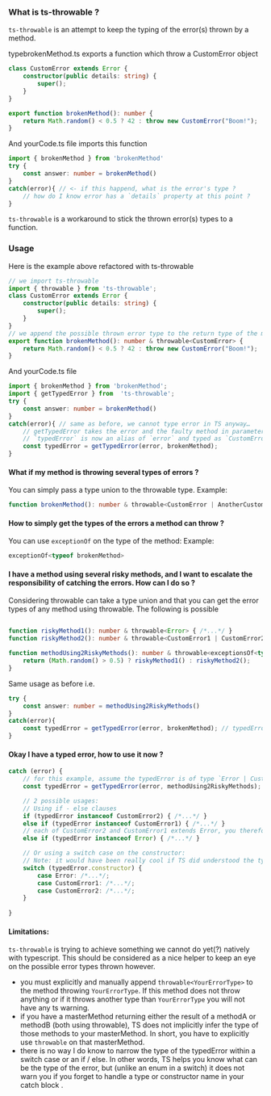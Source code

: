 ### What is ts-throwable ?

`ts-throwable` is an attempt to keep the typing of the error(s) thrown by a method.

typebrokenMethod.ts exports a function which throw a CustomError object
```typescript
class CustomError extends Error {
    constructor(public details: string) {
        super();
    }
}

export function brokenMethod(): number {
    return Math.random() < 0.5 ? 42 : throw new CustomError("Boom!");
}
```

And yourCode.ts file imports this function
```typescript
import { brokenMethod } from 'brokenMethod'
try {
    const answer: number = brokenMethod()
}
catch(error){ // <- if this happend, what is the error's type ? 
    // how do I know error has a `details` property at this point ?
}
```

`ts-throwable` is a workaround to stick the thrown error(s) types to a function.

### Usage
Here is the example above refactored with ts-throwable

```typescript
// we import ts-throwable
import { throwable } from 'ts-throwable';
class CustomError extends Error {
    constructor(public details: string) {
        super();
    }
}
// we append the possible thrown error type to the return type of the method.
export function brokenMethod(): number & throwable<CustomError> {
    return Math.random() < 0.5 ? 42 : throw new CustomError("Boom!");
}
```
And yourCode.ts file
```typescript
import { brokenMethod } from 'brokenMethod';
import { getTypedError } from  'ts-throwable';
try {
    const answer: number = brokenMethod()
}
catch(error){ // same as before, we cannot type error in TS anyway…
    // getTypedError takes the error and the faulty method in parameters.
    // `typedError` is now an alias of `error` and typed as `CustomError` 
    const typedError = getTypedError(error, brokenMethod);
}
```

#### What if my method is throwing several types of errors ?
You can simply pass a type union to the throwable type. Example:
```typescript
function brokenMethod(): number & throwable<CustomError | AnotherCustomError> { /*...*/ }
```

#### How to simply get the types of the errors a method can throw ?
You can use `exceptionOf` on the type of the method: Example:
```typescript
exceptionOf<typeof brokenMethod>
```

#### I have a method using several risky methods, and I want to escalate the responsibility of catching the errors. How can I do so ?
Considering throwable can take a type union and that you can get the error types of any method using throwable. The following is possible
```typescript

function riskyMethod1(): number & throwable<Error> { /*...*/ }
function riskyMethod2(): number & throwable<CustomError1 | CustomError2> { /*...*/ }

function methodUsing2RiskyMethods(): number & throwable<exceptionsOf<typeof riskyMethod1> | exceptionsOf<typeof riskyMethod2>> {
    return (Math.random() > 0.5) ? riskyMethod1() : riskyMethod2();
}
```
Same usage as before i.e.
```typescript
try {
    const answer: number = methodUsing2RiskyMethods()
}
catch(error){
    const typedError = getTypedError(error, brokenMethod); // typedError is of type Error | CustomError1 | CustomError2
}
```

#### Okay I have a typed error, how to use it now ?
```typescript
catch (error) {
    // for this example, assume the typedError is of type `Error | CustomError1 | CustomError2`
    const typedError = getTypedError(error, methodUsing2RiskyMethods);

    // 2 possible usages:
    // Using if - else clauses
    if (typedError instanceof CustomError2) { /*...*/ }
    else if (typedError instanceof CustomError1) { /*...*/ }
    // each of CustomError2 and CustomError1 extends Error, you therefore better respect the order and put `instanceof Error` last
    else if (typedError instanceof Error) { /*...*/ }

    // Or using a switch case on the constructor:
    // Note: it would have been really cool if TS did understood the typedError.constructor is narrowed by the types Error | CustomError1 | CustomError2 (here the order does not matter)
    switch (typedError.constructor) {
        case Error: /*...*/;
        case CustomError1: /*...*/;
        case CustomError2: /*...*/;
    }
    
}
```

#### Limitations:
`ts-throwable` is trying to achieve something we cannot do yet(?) natively with typescript. This should be considered as a nice helper to keep an eye on the possible error types thrown however.
- you must explicitly and manually append `throwable<YourErrorType>` to the method throwing `YourErrorType`. If this method does not throw anything or if it throws another type than `YourErrorType` you will not have any ts warning.
- if you have a masterMethod returning either the result of a methodA or methodB (both using throwable), TS does not implicitly infer the type of those methods to your masterMethod. In short, you have to explicitly use `throwable` on that masterMethod.  
- there is no way I do know to narrow the type of the typedError within a switch case or an if / else. In other words, TS helps you know what can be the type of the error, but (unlike an enum in a switch) it does not warn you if you forget to handle a type or constructor name in your catch block . 
